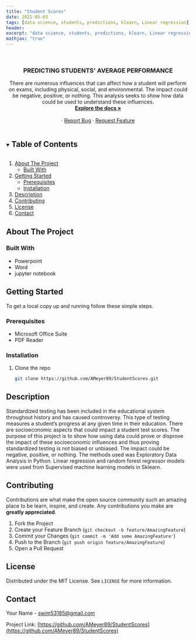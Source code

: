 ```yaml
---
title: "Student Scores"
date: 2021-05-03
tags: [data science, students, predictions, klearn, Linear regression]]
header:
excerpt: "data science, students, predictions, klearn, Linear regression"
mathjax: "true"
---
```


<!--
*** To avoid retyping too much info. Do a search and replace for the following:
*** AMeyer89, StudentScores, twitter_handle, swim53185@gmail.com, Data Science Impact On Football, A presentation on how data science has impacted fantasy football. 
-->



<br />
<p align="center">
  <a href="https://github.com/AMeyer89/StudentScores">
  </a>

  <h3 align="center">PREDICTING STUDENTS' AVERAGE PERFORMANCE</h3>

  <p align="center">
	There are numerous influences that can affect how a student will perform on exams, including physical, social, and environmental. The impact could be negative, positive, or nothing. This analysis seeks to show how data could be used to understand these influences. 
	<br />
    <a href="https://github.com/AMeyer89/StudentScores"><strong>Explore the docs »</strong></a>
    <br />
    <br />
    ·
    <a href="https://github.com/AMeyer89/StudentScores/issues">Report Bug</a>
    ·
    <a href="https://github.com/AMeyer89/StudentScores/issues">Request Feature</a>
  </p>
</p>



<!-- TABLE OF CONTENTS -->
<details open="open">
  <summary><h2 style="display: inline-block">Table of Contents</h2></summary>
  <ol>
    <li>
      <a href="#about-the-project">About The Project</a>
      <ul>
        <li><a href="#built-with">Built With</a></li>
      </ul>
    </li>
    <li>
      <a href="#getting-started">Getting Started</a>
      <ul>
        <li><a href="#prerequisites">Prerequisites</a></li>
        <li><a href="#installation">Installation</a></li>
      </ul>
    </li>
    <li><a href="#usage">Description</a></li>
    <li><a href="#contributing">Contributing</a></li>
    <li><a href="#license">License</a></li>
    <li><a href="#contact">Contact</a></li>
  </ol>
</details>



<!-- ABOUT THE PROJECT -->
## About The Project

### Built With

* Powerpoint
* Word
* jupyter notebook



<!-- GETTING STARTED -->
## Getting Started

To get a local copy up and running follow these simple steps.

### Prerequisites

* Microsoft Office Suite
* PDF Reader

### Installation

1. Clone the repo
   ```sh
   git clone https://github.com/AMeyer89/StudentScores.git
   ```



<!-- USAGE EXAMPLES -->
## Description


Standardized testing has been included in the educational system throughout history and has caused controversy. This type of testing measures a student’s progress at any given time in their education. There are socioeconomic aspects that could impact a student test scores. The purpose of this project is to show how using data could prove or disprove the impact of these socioeconomic influences and thus proving standardized testing is not biased or unbiased. The impact could be negative, positive, or nothing. 
The methods used was Exploratory Data Analysis in Python. Linear regression and random forest regressor models were used from Supervised machine learning models in Sklearn. 


<!-- CONTRIBUTING -->
## Contributing

Contributions are what make the open source community such an amazing place to be learn, inspire, and create. Any contributions you make are **greatly appreciated**.

1. Fork the Project
2. Create your Feature Branch (`git checkout -b feature/AmazingFeature`)
3. Commit your Changes (`git commit -m 'Add some AmazingFeature'`)
4. Push to the Branch (`git push origin feature/AmazingFeature`)
5. Open a Pull Request



<!-- LICENSE -->
## License

Distributed under the MIT License. See `LICENSE` for more information.



<!-- CONTACT -->
## Contact

Your Name - swim53185@gmail.com

Project Link: [https://github.com/AMeyer89/StudentScores](https://github.com/AMeyer89/StudentScores)








<!-- MARKDOWN LINKS & IMAGES -->
<!-- https://www.markdownguide.org/basic-syntax/#reference-style-links -->
[contributors-shield]: https://img.shields.io/github/contributors/AMeyer89/repo.svg?style=for-the-badge
[contributors-url]: https://github.com/AMeyer89/repo/graphs/contributors
[forks-shield]: https://img.shields.io/github/forks/AMeyer89/repo.svg?style=for-the-badge
[forks-url]: https://github.com/AMeyer89/repo/network/members
[stars-shield]: https://img.shields.io/github/stars/AMeyer89/repo.svg?style=for-the-badge
[stars-url]: https://github.com/AMeyer89/repo/stargazers
[issues-shield]: https://img.shields.io/github/issues/AMeyer89/repo.svg?style=for-the-badge
[issues-url]: https://github.com/AMeyer89/repo/issues
[license-shield]: https://img.shields.io/github/license/AMeyer89/repo.svg?style=for-the-badge
[license-url]: https://github.com/AMeyer89/repo/blob/master/LICENSE.txt
[linkedin-shield]: https://img.shields.io/badge/-LinkedIn-black.svg?style=for-the-badge&logo=linkedin&colorB=555
[linkedin-url]: https://linkedin.com/in/AMeyer89
